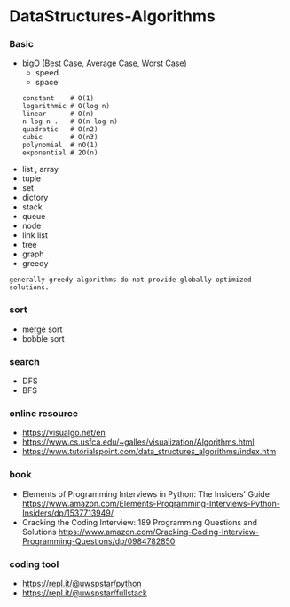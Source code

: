 # DataStructures-Algorithms

### Basic
- bigO (Best Case, Average Case, Worst Case)
  - speed
  - space
  ```
  constant    # Ο(1)
  logarithmic # Ο(log n)
  linear      # Ο(n)
  n log n .   # Ο(n log n)
  quadratic   # Ο(n2)
  cubic       # Ο(n3)
  polynomial  #	nΟ(1)
  exponential # 2Ο(n)
  ```
- list , array
- tuple
- set
- dictory
- stack
- queue
- node
- link list
- tree
- graph
- greedy
```
generally greedy algorithms do not provide globally optimized solutions.
```

### sort
- merge sort
- bobble sort

### search
- DFS
- BFS

### online resource
- https://visualgo.net/en
- https://www.cs.usfca.edu/~galles/visualization/Algorithms.html
- https://www.tutorialspoint.com/data_structures_algorithms/index.htm

### book
- Elements of Programming Interviews in Python: The Insiders' Guide
https://www.amazon.com/Elements-Programming-Interviews-Python-Insiders/dp/1537713949/
- Cracking the Coding Interview: 189 Programming Questions and Solutions
https://www.amazon.com/Cracking-Coding-Interview-Programming-Questions/dp/0984782850

### coding tool
- https://repl.it/@uwspstar/python
- https://repl.it/@uwspstar/fullstack

